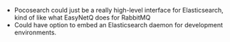 ﻿- Pocosearch could just be a really high-level interface for Elasticsearch,
  kind of like what EasyNetQ does for RabbitMQ
- Could have option to embed an Elasticsearch daemon for development
  environments.